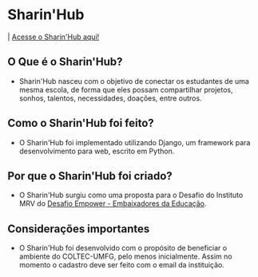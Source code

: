 # **Sharin'Hub**

| [Acesse o Sharin'Hub aqui!](https://sharinhub.herokuapp.com/sharin/)

## O Que é o Sharin'Hub?
- Sharin'Hub nasceu com o objetivo de conectar os estudantes de uma mesma escola, de forma que eles possam compartilhar projetos, sonhos, talentos, necessidades, doações, entre outros. 

## Como o Sharin'Hub foi feito?
- O Sharin'Hub foi implementado utilizando Django, um framework para desenvolvimento para web, escrito em Python.

## Por que o Sharin'Hub foi criado?
- O Sharin'Hub surgiu como uma proposta para o Desafio do Instituto MRV do [Desafio Empower - Embaixadores da Educação](https://www.desafioempower.com.br).


## Considerações importantes
- O Sharin'Hub foi desenvolvido com o propósito de beneficiar o ambiente do COLTEC-UMFG, pelo menos inicialmente. Assim no momento o cadastro deve ser feito com o email da instituição.
